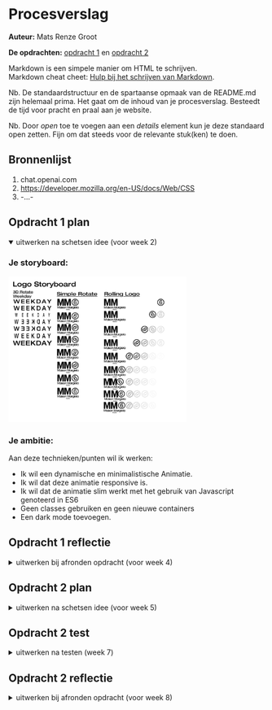 # Procesverslag
**Auteur:** Mats Renze Groot

**De opdrachten:** [opdracht 1](opdracht1/index.html) en [opdracht 2](opdracht2/index.html)


Markdown is een simpele manier om HTML te schrijven.  
Markdown cheat cheet: [Hulp bij het schrijven van Markdown](https://github.com/adam-p/markdown-here/wiki/Markdown-Cheatsheet).

Nb. De standaardstructuur en de spartaanse opmaak van de README.md zijn helemaal prima. Het gaat om de inhoud van je procesverslag. Besteedt de tijd voor pracht en praal aan je website.

Nb. Door *open* toe te voegen aan een *details* element kun je deze standaard open zetten. Fijn om dat steeds voor de relevante stuk(ken) te doen.



## Bronnenlijst
  1. chat.openai.com
  2. https://developer.mozilla.org/en-US/docs/Web/CSS
  3. -...-



## Opdracht 1 plan

<details open>
  <summary>uitwerken na schetsen idee (voor week 2)</summary>


  ### Je storyboard:
  <img src="readme-images/Logo Storyboard.png" width="350px" alt="storyboard voor opdracht 1">


  ### Je ambitie: 
  Aan deze technieken/punten wil ik werken:
  - Ik wil een dynamische en minimalistische Animatie.
  - Ik wil dat deze animatie responsive is.
  - Ik wil dat de animatie slim werkt met het gebruik van Javascript genoteerd in ES6
  - Geen classes gebruiken en geen nieuwe containers
  - Een dark mode toevoegen.
 
</details>



## Opdracht 1 reflectie

<details>
  <summary>uitwerken bij afronden opdracht (voor week 4)</summary>


  ### Je uitkomst - karakteristiek screenshot(s):
  <div style="display:flex; justify-content:space-between; box-shadow: 2px 2px 4px #ffffff;">
  <img src="readme-images/SS-FvD-LightMode.png" width="375px" alt="uitomst opdracht 1">
 <img src="readme-images/SS-Fvd-DarkMode.png" width="375px" alt="uitomst opdracht 1">
  </div>
  
  ### Dit ging goed/Heb ik geleerd: 
  Korte omschrijving met plaatje(s)
  
  Op de regel met Maison Margiela zit een scroll animatie. De grenzen van deze animatie worden bepaald door een overflow. Ik had deze overflow eerst op de parent container staan, de h1, maar dit had helaas ook invloed op de animatie van het cijfertje. Die verdween namelijk, omdat deze buiten de breedte en in een latere iteratie de hoogte van de container bewoog tijdens zijn animatie. Ik heb dit gelukkig kunnen oplossen door middel van Javascript. Ik heb namelijk gebruik gemaakt van een combinatie van de Animationend eventlistener, een SetTimeout en een beetje DOM manipulatie om ervoor te zorgen dat de scroll animatie en de overflow die daar bij hoort pas afspelen nadat de animatie van het cijfertje eindigt.
  <br>

  <img src="readme-images/SS-FvD-JS.png" width="375px" alt="Javascript Screenshot">


  ### Dit was lastig/Is niet gelukt:
  <br>
  Het gebruik van keyframes was eerst nog erg onintuitief voor mij, omdat je werkt met een een begin en eindresultaat gekoppeld aan bepaalde waarde in procenten. Alles tussen deze specifieke punten wordt automatisch geanimeerd, waardoor het voor mij soms nog wat verwarrend was. Ook was het gebruiken van meerdere transforms soms moeilijk omdat deze dan verkeerd genoteerd had in mijn CSS. Gelukkig heb ik dit later onder de knie gekregen.\
  
  
  
  </details>
 

## Opdracht 2 plan

<details>
  <summary>uitwerken na schetsen idee (voor week 5)</summary>


  ### Je ontwerp:
  <img src="readme-images/dummy-plaatje.svg" width="375px" alt="ontwerp opdracht 2">


  ### Je ambitie: 
  Aan deze technieken/punten wil ik werken:
  - punt 1
  - punt 2
  - nog een punt
  - ...
</details>



## Opdracht 2 test

<details>
  <summary>uitwerken na testen (week 7)</summary>

  Neem minimaal 5 bevindingen op:



  ### Bevinding 1:
  Omschrijving van wat er nog niet orde was (tekst en afbeeding(en)).

  #### oplossing:
  Beschrijving hoe je het hebt hebt opgelost of als het niet gelukt is hoe je het zou oplossen (tekst en afbeeding(en)).



  ### Bevinding 2:
  Omschrijving van wat er nog niet orde was (tekst en afbeeding(en)).

  #### oplossing:
  Beschrijving hoe je het hebt hebt opgelost of als het niet gelukt is hoe je het zou oplossen (tekst en afbeeding(en)).



  ### Bevinding 3:
  ...
</details>



## Opdracht 2 reflectie

<details>
  <summary>uitwerken bij afronden opdracht (voor week 8)</summary>

  ### Je uitkomst - karakteristiek screenshot(s):
  <img src="readme-images/dummy-plaatje.svg" width="375px" alt="uitkomst opdracht 2">


  ### Dit ging goed/Heb ik geleerd: 
  Korte omschrijving met plaatje(s)

  <img src="readme-images/dummy-plaatje.svg" width="375px" alt="top">


  ### Dit was lastig/Is niet gelukt:
  Korte omschrijving met plaatje(s)

  <img src="readme-images/dummy-plaatje.svg" width="375px" alt="bummer">
</details>
